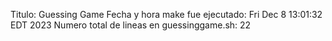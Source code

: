 Titulo: Guessing Game
Fecha y hora make fue ejecutado: Fri Dec 8 13:01:32 EDT 2023
Numero total de lineas en guessinggame.sh: 22
